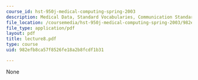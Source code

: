 ```yaml
---
course_id: hst-950j-medical-computing-spring-2003
description: Medical Data, Standard Vocabularies, Communication Standards
file_location: /coursemedia/hst-950j-medical-computing-spring-2003/982efb8ca57f8526fe18a2b8fcdf1b31_lecture8.pdf
file_type: application/pdf
layout: pdf
title: lecture8.pdf
type: course
uid: 982efb8ca57f8526fe18a2b8fcdf1b31

---
```

None